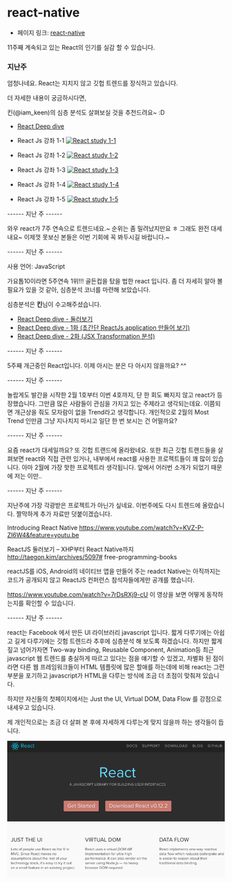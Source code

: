 # react-native

- 페이지 링크: [react-native](https://github.com/facebook/react-native)

11주째 계속되고 있는 React의 인기를 실감 할 수 있습니다.

### 지난주

엄청나네요. React는 지치지 않고 깃헙 트렌드를 장식하고 있습니다.

더 자세한 내용이 궁금하시다면,

킨(@iam_keen)의 심층 분석도 살펴보실 것을 추천드려요~ :D

- [ React Deep dive ](https://github.com/TeamSEGO/github-trend-kr/blob/master/special/deep-dive-reactJs-00.md)

- React Js 강좌 1-1
[![React study 1-1](http://img.youtube.com/vi/_XvKAhxuJ4s/0.jpg)](http://www.youtube.com/watch?v=_XvKAhxuJ4s)

- React Js 강좌 1-2
[![React study 1-2](http://img.youtube.com/vi/UUUwbQcV0s4/0.jpg)](http://www.youtube.com/watch?v=UUUwbQcV0s4)

- React Js 강좌 1-3
[![React study 1-3](http://img.youtube.com/vi/tvKY9xAg8as/0.jpg)](http://www.youtube.com/watch?v=tvKY9xAg8as)

- React Js 강좌 1-4
[![React study 1-4](http://img.youtube.com/vi/9ym-IIxL2GM/0.jpg)](http://www.youtube.com/watch?v=9ym-IIxL2GM)

- React Js 강좌 1-5
[![React study 1-5](http://img.youtube.com/vi/LAJ0XlD4ATw/0.jpg)](http://www.youtube.com/watch?v=LAJ0XlD4ATw)

------ 지난 주 ------

와우 react가 7주 연속으로 트렌드네요.~ 순위는 좀 밀려났지만요 ㅎ
그래도 완전 대세내요~ 이제껏 못보신 본들은 이번 기회에 꼭 봐두시길 바랍니다.~

------ 지난 주 ------

사용 언어: JavaScript

가요톱10이라면 5주연속 1위!!! 골든컵을 탔을 법한 react 입니다.
좀 더 자세히 알아 볼 필요가 있을 것 같아, 심층분석 코너를 마련해 보았습니다.

심층분석은 **킨**님이 수고해주셨습니다.

* [ React Deep dive - 둘러보기](https://github.com/TeamSEGO/github-trend-kr/blob/master/special/deep-dive-reactJs-00.md)
* [React Deep dive - 1화 (초간단 ReactJs application 만들어 보기)](https://github.com/TeamSEGO/github-trend-kr/blob/master/special/deep-dive-reactJs-01.md)
* [React Deep dive - 2화 (JSX Transformation 분석)](https://github.com/TeamSEGO/github-trend-kr/blob/master/special/deep-dive-reactJs-02.md)

------ 지난 주 ------

5주째 개근중인 React입니다. 이제 아시는 분은 다 아시지 않을까요? ^^

------ 지난 주 ------

놀랍게도 발간을 시작한 2월 1호부터 이번 4호까지, 단 한 회도 빠지지 않고 react가 등장했습니다.
그만큼 많은 사람들이 관심을 가지고 있는 주제라고 생각되는데요.
이쯤되면 개근상을 줘도 모자람이 없을 Trend라고 생각합니다.
개인적으로 2월의 Most Trend 인만큼 그냥 지나치지 마시고 일단 한 번 보시는 건 어떨까요?

------ 지난 주 ------

요즘 react가 대세일까요? 또 깃헙 트랜드에 올라왔네요. 또한 최근 깃헙 트랜드들을 살펴보면 react와 직접 관련 있거나, 내부에서 react를 사용한 프로젝트들이 꽤 많이 있습니다. 아마 2월에 가장 핫한 프로젝트라 생각됩니다.
앞에서 어러번 소개가 되었기 때문에 저는 이만..

------ 지난 주 ------

지난주에 가장 각광받은 프로젝트가 아닌가 싶네요. 이번주에도 다시 트렌드에 올랐습니다. 짤막하게 추가 자료만 덧붙이겠습니다.

Introducing React Native https://www.youtube.com/watch?v=KVZ-P-ZI6W4&feature=youtu.be

ReactJS 둘러보기 – XHP부터 React Native까지 http://taegon.kim/archives/5097# free-programming-books

reactJS를 iOS, Android의 네이티브 앱을 만들어 주는 readct Native는 아직까지는 코드가 공개되지 않고 ReactJS 컨퍼런스 참석자들에게만 공개를 했습니다.

https://www.youtube.com/watch?v=7rDsRXj9-cU 이 영상을 보면 어떻게 동작하는지를 확인할 수 있습니다.

------ 지난 주  ------

react는 Facebook 에서 만든 UI 라이브러리 javascript 입니다. 짧게 다루기에는 아쉽고 길게 다루기에는 깃험 트렌드라 추후에 심층분석 해 보도록 하겠습니다. 하지만 짧게 짚고 넘어가자면 Two-way binding, Reusable Component, Animation등 최근 javascript 웹 트렌드를 충실하게 따르고 있다는 점을 얘기할 수 있겠고, 차별화 된 점이라면 다른 웹 프레임워크들이 HTML 템플릿에 많은 할애를 하는데에 비해 react는 그런부분을 포기하고 javascript가 HTML을 다루는 방식에 조금 더 초점이 맞춰져 있습니다.

하지만 자신들의 첫페이지에서는 Just the UI, Virtual DOM, Data Flow 를 강점으로 내세우고 있습니다.

제 개인적으로는 조금 더 살펴 본 후에 자세하게 다루는게 맞지 않을까 하는 생각들이 듭니다.

![이미지1](../img/001-19.png)

